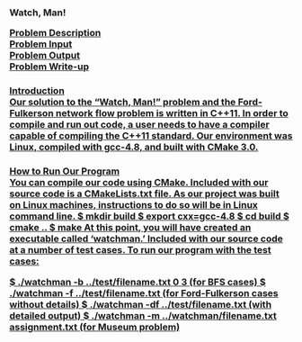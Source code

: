 <h3>Watch, Man!

<a href="http://acm-ecna.ysu.edu/ProblemSet/ecna2014.pdf" target="_blank">Problem Description <br/>
<a href="http://acm-ecna.ysu.edu/ProblemSet/Problems/I/I.in" target="_blank">Problem Input <br/>
<a href="http://acm-ecna.ysu.edu/ProblemSet/Problems/I/I.out" target="_blank">Problem Output <br/>
<a href="https://docs.google.com/a/zips.uakron.edu/document/d/1o3FiO_CLLbPdnd6F10IHJFM-K7UefA5GbJyx6taoPhw/edit" target="_blank"> Problem Write-up <br/>

<h4>Introduction <br/>
Our solution to the “Watch, Man!” problem and the Ford-Fulkerson network flow problem is written in C++11. In order to compile and run out code, a user needs to have a compiler capable of compiling the C++11 standard. Our environment was Linux, compiled with gcc-4.8, and built with CMake 3.0. 

<h4>How to Run Our Program<br/>
	You can compile our code using CMake. Included with our source code is a CMakeLists.txt file. As our project was built on Linux machines, instructions to do so will be in Linux command line.
$ mkdir build
$ export cxx=gcc-4.8
$ cd build
$ cmake ..
$ make
	At this point, you will have created an executable called ‘watchman.’ Included with our source code at a number of test cases. To run our program with the test cases:

$ ./watchman -b ../test/filename.txt 0 3 (for BFS cases)
$ ./watchman -f ../test/filename.txt (for Ford-Fulkerson cases without details)
$ ./watchman -df ../test/filename.txt (with detailed output)
$ ./watchman -m ../watchman/filename.txt assignment.txt (for Museum problem)
